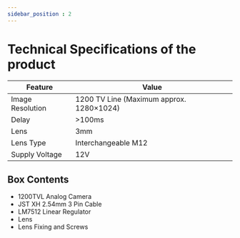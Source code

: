 ```yaml
---
sidebar_position : 2
---
```


# Technical Specifications of the product

| Feature | Value |
|---------------------|-----------------------------------------|
| Image Resolution | 1200 TV Line (Maximum approx. 1280×1024) |
| Delay | >100ms |
| Lens | 3mm |
| Lens Type | Interchangeable M12 |
| Supply Voltage | 12V |

## Box Contents

- 1200TVL Analog Camera
- JST XH 2.54mm 3 Pin Cable
- LM7512 Linear Regulator
- Lens
- Lens Fixing and Screws
